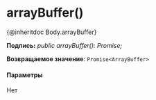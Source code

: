 # <a name="arraybuffer"></a>arrayBuffer()




{@inheritdoc Body.arrayBuffer}

**Подпись:** _public arrayBuffer(): Promise<ArrayBuffer>;_

**Возвращаемое значение**: `Promise<ArrayBuffer>`





#### <a name="parameters"></a>Параметры
Нет



